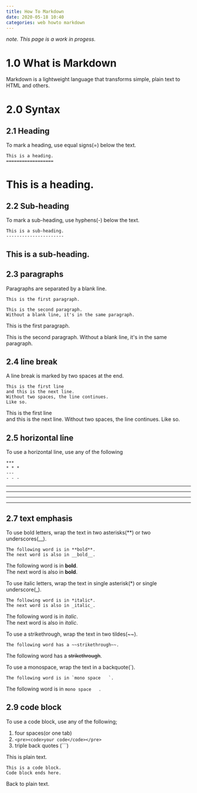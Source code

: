 ```yaml
---
title: How To Markdown
date: 2020-05-18 10:40
categories: web howto markdown
---
```

*note. This page is a work in progess.*

1.0 What is Markdown
=====================
Markdown is a lightweight language that transforms simple, plain text to HTML and others.

2.0 Syntax
=========

2.1 Heading
-----------
To mark a heading, use equal signs(=) below the text.

    This is a heading.
    ==================

This is a heading.
==================

2.2 Sub-heading
---------------
To mark a sub-heading, use hyphens(-) below the text.

    This is a sub-heading.
    ----------------------

This is a sub-heading.
----------------------

2.3 paragraphs
--------------
Paragraphs are separated by a blank line.

    This is the first paragraph.
  
    This is the second paragraph.
    Without a blank line, it's in the same paragraph.

This is the first paragraph.

This is the second paragraph.
Without a blank line, it's in the same paragraph.

2.4 line break
--------------
A line break is marked by two spaces at the end.

    This is the first line  
    and this is the next line.
    Without two spaces, the line continues.
    Like so.

This is the first line  
and this is the next line.
Without two spaces, the line continues.
Like so.

2.5 horizontal line
--------------
To use a horizontal line, use any of the following

    ***  
    * * *  
    ---  
    - - -  
  

***
* * *
---
- - -
  
2.7 text emphasis
-----------------
To use bold letters, wrap the text in two asterisks(**) or two underscores(__).

    The following word is in **bold**.
    The next word is also in __bold__.

The following word is in **bold**.  
The next word is also in __bold__.

To use italic letters, wrap the text in single asterisk(*) or single underscore(_).

    The following word is in *italic*.
    The next word is also in _italic_.

The following word is in *italic*.  
The next word is also in _italic_.

To use a strikethrough, wrap the text in two tildes(~~).

    The following word has a ~~strikethrough~~.
  
The following word has a ~~strikethrough~~.

To use a monospace, wrap the text in a backquote(`).

    The following word is in `mono space   `.

The following word is in `mono space   `.

2.9 code block
--------------
To use a code block, use any of the following;

1. four spaces(or one tab)
2. `<pre><code>your code</code></pre>`
3. triple back quotes (```)

This is plain text.

    This is a code block.
    Code block ends here.
    
Back to plain text.
